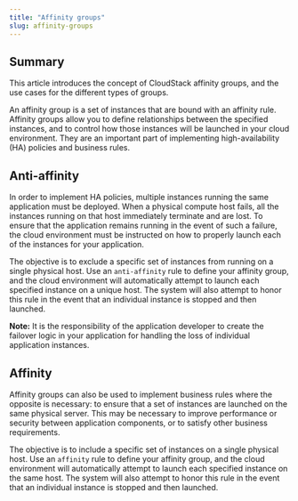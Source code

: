 ```yaml
---
title: "Affinity groups"
slug: affinity-groups
---
```



## Summary

This article introduces the concept of CloudStack affinity groups, and the use cases for the different types of groups.

An affinity group is a set of instances that are bound with an affinity rule. Affinity groups allow you to define relationships between the specified instances, and to control how those instances will be launched in your cloud environment. They are an important part of implementing high-availability \(HA\) policies and business rules.

## Anti-affinity

In order to implement HA policies, multiple instances running the same application must be deployed. When a physical compute host fails, all the instances running on that host immediately terminate and are lost. To ensure that the application remains running in the event of such a failure, the cloud environment must be instructed on how to properly launch each of the instances for your application.

The objective is to exclude a specific set of instances from running on a single physical host. Use an `anti-affinity` rule to define your affinity group, and the cloud environment will automatically attempt to launch each specified instance on a unique host. The system will also attempt to honor this rule in the event that an individual instance is stopped and then launched.

**Note:** It is the responsibility of the application developer to create the failover logic in your application for handling the loss of individual application instances.

## Affinity

Affinity groups can also be used to implement business rules where the opposite is necessary: to ensure that a set of instances are launched on the same physical server. This may be necessary to improve performance or security between application components, or to satisfy other business requirements.

The objective is to include a specific set of instances on a single physical host. Use an `affinity` rule to define your affinity group, and the cloud environment will automatically attempt to launch each specified instance on the same host. The system will also attempt to honor this rule in the event that an individual instance is stopped and then launched.

